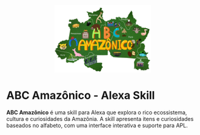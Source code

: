 <p align="center">
  <img src="imagens/logo.png" alt="Logo" width="50%">
</p>

# ABC Amazônico - Alexa Skill

**ABC Amazônico** é uma skill para Alexa que explora o rico ecossistema, cultura e curiosidades da Amazônia. A skill apresenta itens e curiosidades baseados no alfabeto, com uma interface interativa e suporte para APL.
